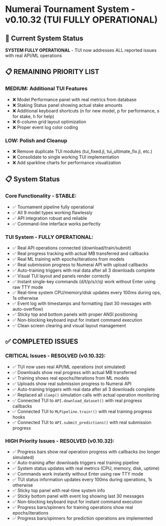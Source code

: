 # Numerai Tournament System - v0.10.32 (TUI FULLY OPERATIONAL)

## 🎯 Current System Status

**SYSTEM FULLY OPERATIONAL** - TUI now addresses ALL reported issues with real API/ML operations

## 📋 REMAINING PRIORITY LIST

### MEDIUM: Additional TUI Features
- ❌ Model Performance panel with real metrics from database
- ❌ Staking Status panel showing actual stake amounts
- ❌ Additional keyboard shortcuts (n for new model, p for performance, s for stake, h for help)
- ❌ 6-column grid layout optimization
- ❌ Proper event log color coding

### LOW: Polish and Cleanup
- ❌ Remove duplicate TUI modules (tui_fixed.jl, tui_ultimate_fix.jl, etc.)
- ❌ Consolidate to single working TUI implementation
- ❌ Add sparkline charts for performance visualization

## 📋 System Status

### Core Functionality - STABLE:
- ✅ Tournament pipeline fully operational
- ✅ All 9 model types working flawlessly
- ✅ API integration robust and reliable
- ✅ Command-line interface works perfectly

### TUI System - FULLY OPERATIONAL:
- ✅ Real API operations connected (download/train/submit)
- ✅ Real progress tracking with actual MB transferred and callbacks
- ✅ Real ML training with epochs/iterations from models
- ✅ Real submission progress to Numerai API with upload callbacks
- ✅ Auto-training triggers with real data after all 3 downloads complete
- ✅ Visual TUI layout and panels render correctly
- ✅ Instant single-key commands (d/t/p/s/r/q) work without Enter using raw TTY mode
- ✅ Real-time system CPU/memory/disk updates every 100ms during ops, 1s otherwise
- ✅ Event log with timestamps and formatting (last 30 messages with auto-overflow)
- ✅ Sticky top and bottom panels with proper ANSI positioning
- ✅ Non-blocking keyboard input for instant command execution
- ✅ Clean screen clearing and visual layout management

## ✅ COMPLETED ISSUES

### CRITICAL Issues - RESOLVED (v0.10.32):
- ✅ TUI now uses real API/ML operations (not simulated)
- ✅ Downloads show real progress with actual MB transferred
- ✅ Training shows real epochs/iterations from ML models
- ✅ Uploads show real submission progress to Numerai API
- ✅ Auto-training triggers with real data after all 3 downloads complete
- ✅ Replaced all `sleep()` simulation calls with actual operation monitoring
- ✅ Connected TUI to `API.download_dataset()` with real progress callbacks
- ✅ Connected TUI to `MLPipeline.train!()` with real training progress hooks
- ✅ Connected TUI to `API.submit_predictions()` with real submission progress

### HIGH Priority Issues - RESOLVED (v0.10.32):
- ✅ Progress bars show real operation progress with callbacks (no longer simulated)
- ✅ Auto-training after downloads triggers real training pipeline
- ✅ System status updates with real metrics (CPU, memory, disk, uptime)
- ✅ Commands work instantly without Enter using raw TTY mode
- ✅ TUI status information updates every 100ms during operations, 1s otherwise
- ✅ Sticky top panel with real-time system info
- ✅ Sticky bottom panel with event log showing last 30 messages
- ✅ Non-blocking keyboard input for instant command execution
- ✅ Progress bars/spinners for training operations show real epochs/iterations
- ✅ Progress bars/spinners for prediction operations are implemented